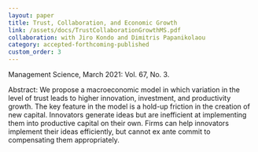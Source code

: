 ```yaml
---
layout: paper
title: Trust, Collaboration, and Economic Growth
link: /assets/docs/TrustCollaborationGrowthMS.pdf
collaboration: with Jiro Kondo and Dimitris Papanikolaou
category: accepted-forthcoming-published
custom_order: 3
---
```

<div>
  <div class="text-teal-600 text-base mb-2">
    <p><span class="italic">Management Science</span>, March 2021: Vol. 67, No. 3.</p>
  </div>
  <p><span class="font-medium">Abstract: </span>
    We propose a macroeconomic model in which variation in the level of trust leads to higher innovation, investment, and productivity growth. The key feature in the model is a hold-up friction in the creation of new capital. Innovators generate ideas but are inefficient at implementing them into productive capital on their own. Firms can help innovators implement their ideas efficiently, but cannot ex ante commit to compensating them appropriately.
  </p>
</div>
